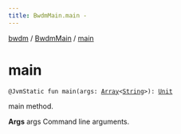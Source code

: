 ```yaml
---
title: BwdmMain.main - 
---
```


[bwdm](../index.html) / [BwdmMain](index.html) / [main](./main.html)

# main

`@JvmStatic fun main(args: `[`Array`](https://kotlinlang.org/api/latest/jvm/stdlib/kotlin/-array/index.html)`<`[`String`](https://kotlinlang.org/api/latest/jvm/stdlib/kotlin/-string/index.html)`>): `[`Unit`](https://kotlinlang.org/api/latest/jvm/stdlib/kotlin/-unit/index.html)

main method.

**Args**
args Command line arguments.

